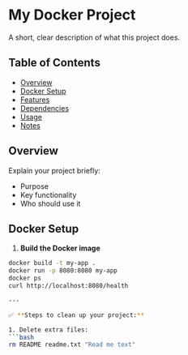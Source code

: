 # My Docker Project
A short, clear description of what this project does.

## Table of Contents
- [Overview](#overview)
- [Docker Setup](#docker-setup)
- [Features](#features)
- [Dependencies](#dependencies)
- [Usage](#usage)
- [Notes](#notes)

## Overview
Explain your project briefly:
- Purpose
- Key functionality
- Who should use it

## Docker Setup
1. **Build the Docker image**
```bash
docker build -t my-app .
docker run -p 8080:8080 my-app
docker ps
curl http://localhost:8080/health

---

✅ **Steps to clean up your project:**

1. Delete extra files:
```bash
rm README readme.txt "Read me text"
